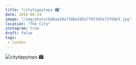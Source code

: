 ```yaml
---
title: "citytippytops 🏙"
date: 2016-08-24
image: "/img/photo/b88aa20a7286e285e776f345e72f69e5.jpg"
location: "The City"
instagram: true
draft: false
tags:
 - london
---
```


![citytippytops 🏙](/img/photo/b88aa20a7286e285e776f345e72f69e5.jpg)
